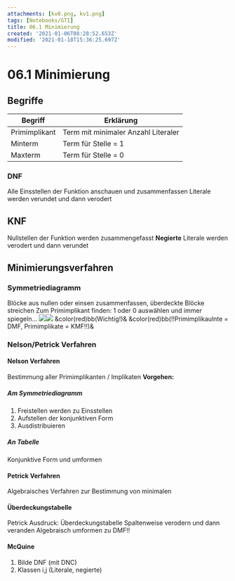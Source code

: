 ```yaml
---
attachments: [kv0.png, kv1.png]
tags: [Notebooks/GTI]
title: 06.1 Minimierung
created: '2021-01-06T08:28:52.653Z'
modified: '2021-01-18T15:36:25.697Z'
---
```


# 06.1 Minimierung
## Begriffe
Begriff | Erklärung
---|---
Primimplikant | Term mit minimaler Anzahl Literaler
Minterm | Term für Stelle = 1
Maxterm | Term für Stelle = 0

### DNF
Alle Einsstellen der Funktion anschauen und zusammenfassen
Literale werden verundet und dann verodert
## KNF
Nullstellen der Funktion werden zusammengefasst
**Negierte** Literale werden verodert und dann verundet
## Minimierungsverfahren
### Symmetriediagramm
Blöcke aus nullen oder einsen zusammenfassen, überdeckte Blöcke streichen
Zum Primimplikant finden:
1 oder 0 auswählen und immer spiegeln...
![](@attachment/kv0.png)![](@attachment/kv1.png)
&color(red)bb(Wichtig!)&
&color(red)bb(!!Primimplikaulnte = DMF, Primimplikate = KMF!!)&
### Nelson/Petrick Verfahren
#### Nelson Verfahren
Bestimmung aller Primimplikanten / Implikaten
**Vorgehen:** 
##### Am Symmetriediagramm
1. Freistellen werden zu Einsstellen
2. Aufstellen der konjunktiven Form
3. Ausdistribuieren
##### An Tabelle
Konjunktive Form
und umformen
#### Petrick Verfahren
Algebraisches Verfahren zur Bestimmung von minimalen

#### Überdeckungstabelle
Petrick Ausdruck:
Überdeckungstabelle Spaltenweise verodern und dann veranden
Algebraisch umformen zu DMF!!
#### McQuine
1. Bilde DNF (mit DNC)
2. Klassen i,j (Literale, negierte)



